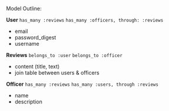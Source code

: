 Model Outline: 

**User** 
``has_many :reviews``
``has_many :officers, through: :reviews``
- email 
- password_digest 
- username

**Reviews**
``belongs_to :user``
``belongs_to :officer``
- content (title, text)
- join table between users & officers

**Officer** 
``has_many :reviews``
``has_many :users, through :reviews``
- name 
- description 

